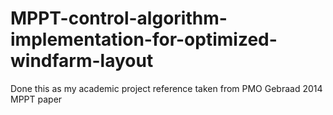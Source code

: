 # MPPT-control-algorithm-implementation-for-optimized-windfarm-layout
Done this as my academic project reference taken from PMO Gebraad 2014 MPPT paper
